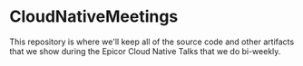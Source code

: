 # CloudNativeMeetings

This repository is where we'll keep all of the source code and other artifacts that we show during the Epicor Cloud Native Talks that we do bi-weekly.
